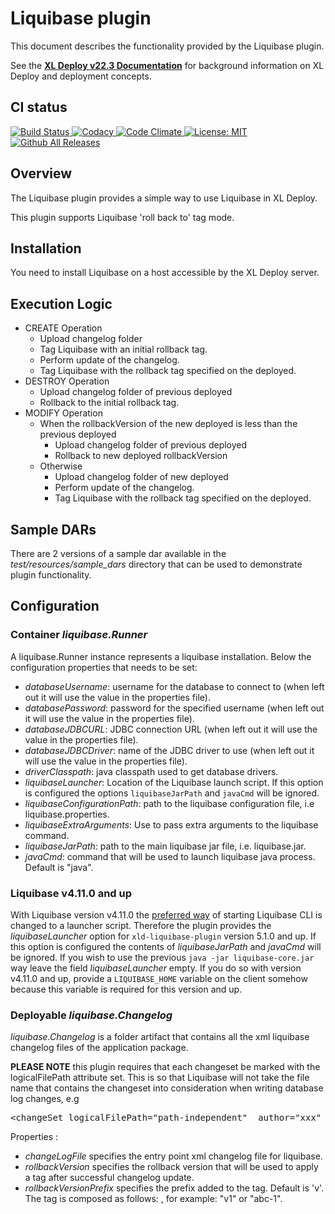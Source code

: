 # Liquibase plugin #

This document describes the functionality provided by the Liquibase plugin.

See the **[XL Deploy v22.3 Documentation](https://docs.digital.ai/bundle/devops-deploy-version-v.22.3/page/deploy/release-notes/releasemanual_deploy_v.22.3.html)** for background information on XL Deploy and deployment concepts.

## CI status

[![Build Status][xld-liquibase-plugin-travis-image] ][xld-liquibase-plugin-travis-url]
[![Codacy][xld-liquibase-plugin-codacy-image] ][xld-liquibase-plugin-codacy-url]
[![Code Climate][xld-liquibase-plugin-code-climate-image] ][xld-liquibase-plugin-code-climate-url]
[![License: MIT][xld-liquibase-plugin-license-image] ][xld-liquibase-plugin-license-url]
[![Github All Releases][xld-liquibase-plugin-downloads-image] ]()


[xld-liquibase-plugin-travis-image]: https://travis-ci.org/xebialabs-community/xld-liquibase-plugin.svg?branch=master
[xld-liquibase-plugin-travis-url]: https://travis-ci.org/xebialabs-community/xld-liquibase-plugin
[xld-liquibase-plugin-codacy-image]: https://api.codacy.com/project/badge/Grade/56e86b4f0faf4ca0a7ddfaf6c728d9c2
[xld-liquibase-plugin-codacy-url]: https://www.codacy.com/app/joris-dewinne/xld-liquibase-plugin
[xld-liquibase-plugin-code-climate-image]: https://codeclimate.com/github/xebialabs-community/xld-liquibase-plugin/badges/gpa.svg
[xld-liquibase-plugin-code-climate-url]: https://codeclimate.com/github/xebialabs-community/xld-liquibase-plugin
[xld-liquibase-plugin-license-image]: https://img.shields.io/badge/License-MIT-yellow.svg
[xld-liquibase-plugin-license-url]: https://opensource.org/licenses/MIT
[xld-liquibase-plugin-downloads-image]: https://img.shields.io/github/downloads/xebialabs-community/xld-liquibase-plugin/total.svg



## Overview

The Liquibase plugin provides a simple way to use Liquibase in XL Deploy.

This plugin supports Liquibase 'roll back to' tag mode.

## Installation

You need to install Liquibase on a host accessible by the XL Deploy server.

## Execution Logic

* CREATE Operation
	* Upload changelog folder
	* Tag Liquibase with an initial rollback tag.
	* Perform update of the changelog.
	* Tag Liquibase with the rollback tag specified on the deployed.
* DESTROY Operation
	* Upload changelog folder of previous deployed
	* Rollback to the initial rollback tag.
* MODIFY Operation
	* When the rollbackVersion of the new deployed is less than the previous deployed
		* Upload changelog folder of previous deployed
		* Rollback to new deployed rollbackVersion
	* Otherwise
		* Upload changelog folder of new deployed
		* Perform update of the changelog.
		* Tag Liquibase with the rollback tag specified on the deployed.

## Sample DARs

There are 2 versions of a sample dar available in the _test/resources/sample_dars_ directory that can be used to demonstrate plugin functionality.

## Configuration

### Container _liquibase.Runner_
A liquibase.Runner instance represents a liquibase installation. Below the configuration properties that needs to be set:

* *databaseUsername*: username for the database to connect to (when left out it will use the value in the properties file).
* *databasePassword*: password for the specified username (when left out it will use the value in the properties file).
* *databaseJDBCURL*: JDBC connection URL (when left out it will use the value in the properties file).
* *databaseJDBCDriver*: name of the JDBC driver to use (when left out it will use the value in the properties file).
* *driverClasspath*: java classpath used to get database drivers.
* *liquibaseLauncher*: Location of the Liquibase launch script. If this option is configured the options `liquibaseJarPath` and `javaCmd` will be ignored.
* *liquibaseConfigurationPath*: path to the liquibase configuration file, i.e liquibase.properties.
* *liquibaseExtraArguments*: Use to pass extra arguments to the liquibase command.
* *liquibaseJarPath*: path to the main liquibase jar file, i.e. liquibase.jar.
* *javaCmd*: command that will be used to launch liquibase java process. Default is "java".

### Liquibase v4.11.0 and up
With Liquibase version v4.11.0 the [preferred way](https://docs.liquibase.com/workflows/liquibase-community/run-liquibase-without-launch-scripts.html) of starting Liquibase CLI is changed to a launcher script. Therefore the plugin provides the *liquibaseLauncher* option for `xld-liquibase-plugin` version 5.1.0 and up. If this option is configured the contents of *liquibaseJarPath* and *javaCmd* will be ignored. If you wish to use the previous `java -jar liquibase-core.jar` way leave the field *liquibaseLauncher* empty. If you do so with version v4.11.0 and up, provide a `LIQUIBASE_HOME` variable on the client somehow because this variable is required for this version and up.

### Deployable _liquibase.Changelog_

*liquibase.Changelog* is a folder artifact that contains all the xml liquibase changelog
files of the application package.

__PLEASE NOTE__ this plugin requires that each changeset be marked with the logicalFilePath attribute set. This is so that Liquibase will not take the file name that contains the changeset into consideration when writing database log changes, e.g
<pre>
&lt;changeSet logicalFilePath="path-independent"  author="xxx" id="1403012036690-1"&gt;
</pre>
Properties :

* *changeLogFile* specifies the entry point xml changelog file for liquibase.
* *rollbackVersion* specifies the rollback version that will be used to apply a tag after successful changelog update.
* *rollbackVersionPrefix* specifies the prefix added to the tag. Default is 'v'. The tag is composed as follows: <rollbackVersionPrefix><rollbackVersion>, for example: "v1" or "abc-1".
